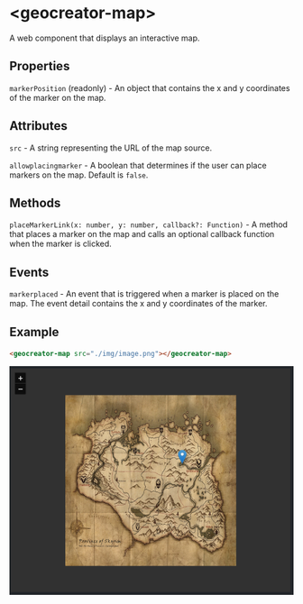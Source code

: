 # &lt;geocreator-map&gt;
A web component that displays an interactive map.

## Properties
`markerPosition` (readonly) - An object that contains the x and y coordinates of the marker on the map.

## Attributes
`src` - A string representing the URL of the map source.

`allowplacingmarker` - A boolean that determines if the user can place markers on the map. Default is `false`.

## Methods
`placeMarkerLink(x: number, y: number, callback?: Function)` - A method that places a marker on the map and calls an optional callback function when the marker is clicked.

## Events
`markerplaced` - An event that is triggered when a marker is placed on the map. The event detail contains the x and y coordinates of the marker.

## Example

```html
<geocreator-map src="./img/image.png"></geocreator-map>
```

![alt text](.readme/example.png)